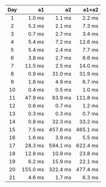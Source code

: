 | Day | a1 | a2 | a1+a2 |
| :---: | ---: | ---: | ---: |
| 1 | 1.0 ms | 1.1 ms | 2.2 ms |
| 2 | 5.2 ms | 2.1 ms | 7.3 ms |
| 3 | 0.7 ms | 2.7 ms | 3.4 ms |
| 4 | 5.4 ms | 7.2 ms | 12.6 ms |
| 5 | 5.4 ms | 2.4 ms | 7.7 ms |
| 6 | 3.8 ms | 2.7 ms | 6.6 ms |
| 7 | 11.5 ms | 2.5 ms | 14.0 ms |
| 8 | 0.9 ms | 31.0 ms | 31.9 ms |
| 9 | 1.8 ms | 4.9 ms | 6.7 ms |
| 10 | 0.4 ms | 0.5 ms | 1.0 ms |
| 11 | 47.9 ms | 63.9 ms | 111.8 ms |
| 12 | 0.6 ms | 0.7 ms | 1.2 ms |
| 13 | 0.3 ms | 0.3 ms | 0.7 ms |
| 14 | 0.8 ms | 32.3 ms | 33.2 ms |
| 15 | 7.5 ms | 457.6 ms | 465.1 ms |
| 16 | 1.6 ms | 3.9 ms | 5.5 ms |
| 17 | 28.3 ms | 594.1 ms | 622.4 ms |
| 18 | 12.8 ms | 10.9 ms | 23.8 ms |
| 19 | 6.2 ms | 15.9 ms | 22.1 ms |
| 20 | 155.0 ms | 322.4 ms | 477.4 ms |
| 21 | 4.6 ms | 1.7 ms | 6.3 ms |
